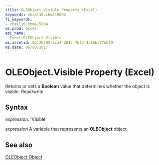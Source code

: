 ```yaml
---
title: OLEObject.Visible Property (Excel)
keywords: vbaxl10.chm415094
f1_keywords:
- vbaxl10.chm415094
ms.prod: excel
api_name:
- Excel.OLEObject.Visible
ms.assetid: 0bf26f02-3ca4-281c-7bf7-4a85bc77eb19
ms.date: 06/08/2017
---
```



# OLEObject.Visible Property (Excel)

Returns or sets a  **Boolean** value that determines whether the object is visible. Read/write.


## Syntax

 _expression_. 'Visible'

 _expression_ A variable that represents an **OLEObject** object.


## See also


[OLEObject Object](Excel.OLEObject.md)

